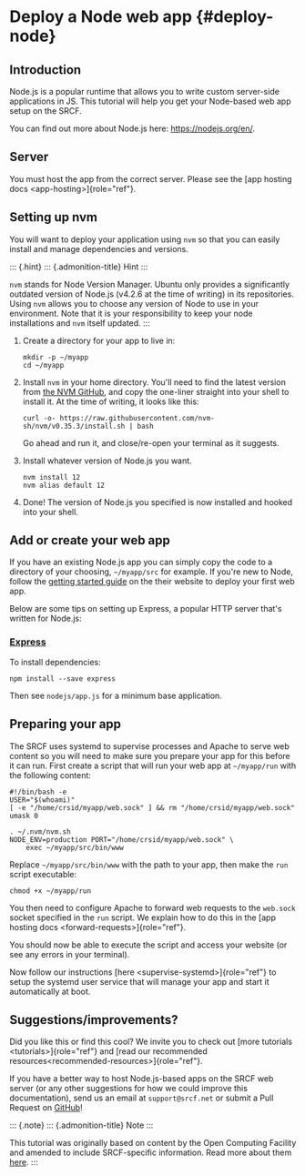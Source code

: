 Deploy a Node web app {#deploy-node}
=====================

Introduction
------------

Node.js is a popular runtime that allows you to write custom server-side
applications in JS. This tutorial will help you get your Node-based web
app setup on the SRCF.

You can find out more about Node.js here: <https://nodejs.org/en/>.

Server
------

You must host the app from the correct server. Please see the
[app hosting docs \<app-hosting\>]{role="ref"}.

Setting up nvm
--------------

You will want to deploy your application using `nvm` so that you can
easily install and manage dependencies and versions.

::: {.hint}
::: {.admonition-title}
Hint
:::

`nvm` stands for Node Version Manager. Ubuntu only provides a
significantly outdated version of Node.js (v4.2.6 at the time of
writing) in its repositories. Using `nvm` allows you to choose any
version of Node to use in your environment. Note that it is your
responsibility to keep your node installations and `nvm` itself updated.
:::

1.  Create a directory for your app to live in:

        mkdir -p ~/myapp
        cd ~/myapp

2.  Install `nvm` in your home directory. You'll need to find the
    latest version from [the NVM GitHub](https://github.com/nvm-sh/nvm),
    and copy the one-liner straight into your shell to install it. At
    the time of writing, it looks like this:

        curl -o- https://raw.githubusercontent.com/nvm-sh/nvm/v0.35.3/install.sh | bash

    Go ahead and run it, and close/re-open your terminal as it suggests.

3.  Install whatever version of Node.js you want.

        nvm install 12
        nvm alias default 12

4.  Done! The version of Node.js you specified is now installed and
    hooked into your shell.

Add or create your web app
--------------------------

If you have an existing Node.js app you can simply copy the code to a
directory of your choosing, `~/myapp/src` for example. If you're new to
Node, follow the [getting started
guide](https://nodejs.org/en/docs/guides/getting-started-guide/) on the
their website to deploy your first web app.

Below are some tips on setting up Express, a popular HTTP server that's
written for Node.js:

### [Express](https://sample.soc.srcf.net/nodejs/)

To install dependencies:

    npm install --save express

Then see `nodejs/app.js` for a minimum base application.

Preparing your app
------------------

The SRCF uses systemd to supervise processes and Apache to serve web
content so you will need to make sure you prepare your app for this
before it can run. First create a script that will run your web app at
`~/myapp/run` with the following content:

    #!/bin/bash -e
    USER="$(whoami)"
    [ -e "/home/crsid/myapp/web.sock" ] && rm "/home/crsid/myapp/web.sock"
    umask 0

    . ~/.nvm/nvm.sh
    NODE_ENV=production PORT="/home/crsid/myapp/web.sock" \
        exec ~/myapp/src/bin/www

Replace `~/myapp/src/bin/www` with the path to your app, then make the
`run` script executable:

    chmod +x ~/myapp/run

You then need to configure Apache to forward web requests to the
`web.sock` socket specified in the `run` script. We explain how to do
this in the [app hosting docs \<forward-requests\>]{role="ref"}.

You should now be able to execute the script and access your website (or
see any errors in your terminal).

Now follow our instructions [here \<supervise-systemd\>]{role="ref"} to
setup the systemd user service that will manage your app and start it
automatically at boot.

Suggestions/improvements?
-------------------------

Did you like this or find this cool? We invite you to check out
[more tutorials \<tutorials\>]{role="ref"} and
[read our recommended resources\<recommended-resources\>]{role="ref"}.

If you have a better way to host Node.js-based apps on the SRCF web
server (or any other suggestions for how we could improve this
documentation), send us an email at `support@srcf.net` or submit a Pull
Request on [GitHub](https://github.com/SRCF/docs)!

::: {.note}
::: {.admonition-title}
Note
:::

This tutorial was originally based on content by the Open Computing
Facility and amended to include SRCF-specific information. Read more
about them [here](https://www.ocf.berkeley.edu).
:::
